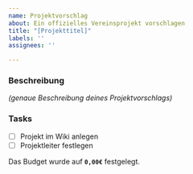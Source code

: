 ```yaml
---
name: Projektvorschlag
about: Ein offizielles Vereinsprojekt vorschlagen
title: "[Projekttitel]"
labels: ''
assignees: ''

---
```


### Beschreibung
*(genaue Beschreibung deines Projektvorschlags)*

### Tasks
- [ ] Projekt im Wiki anlegen
- [ ] Projektleiter festlegen

Das Budget wurde auf **`0,00€`** festgelegt.
